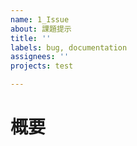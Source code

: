 ```yaml
---
name: 1_Issue
about: 課題提示
title: ''
labels: bug, documentation
assignees: ''
projects: test

---
```


# 概要
<!-- イシューの概要を書く（「タイトル通り」でもOK）>

# As Is
<!-- 現状の課題点を書く >

# To Be
<!-- As Isの課題が解決されている状態を書く >

# タスクと見積もり
<!-- まずはわかる範囲で書く >
- [ ] AAA ○h
- [ ] BBB ○h
